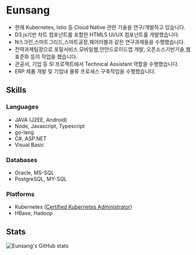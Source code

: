 # Eunsang 

* 현재 Kubernetes, Istio 등 Cloud Native 관련 기술을 연구/개발하고 있습니다.
* D3.js기반 차트 컴포넌트를 포함한 HTML5 UI/UX 컴포넌트를 개발했습니다.
* N스크린,스마트그리드,스마트공장,웨어러블과 같은 연구과제들을 수행했습니다.
* 전략과제팀장으로 포탈서비스 모바일웹,안안드로이드앱 개발, 오픈소스기반기술,웹표준화 등의 작업을 했습니다.
* 관공서, 기업 등 SI 프로젝트에서 Technical Assistant 역할을 수행했습니다.
* ERP 제품 개발 및 기업내 물류 프로세스 구축작업을 수행했습니다.

## Skills

### Languages

* JAVA (J2EE, Android)
* Node, Javascript, Typescript
* go-lang
* C#, ASP.NET
* Visual Basic

### Databases

* Oracle, MS-SQL
* PostgreSQL, MY-SQL

### Platforms

* Kubernetes ([Certified Kubernetes Administrator](https://www.credly.com/badges/607847b2-66d2-453e-9eaa-b470a91d8dd5))
* HBase, Hadoop



## Stats

![Eunsang's GitHub stats](https://github-readme-stats.vercel.app/api?username=itnpeople&show_icons=true&theme=radical)

